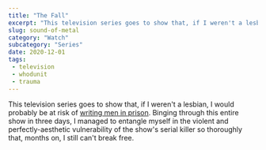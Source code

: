 ```yaml
--- 
title: "The Fall"
excerpt: "This television series goes to show that, if I weren't a lesbian, I would probably be at risk of writing men in prison."
slug: sound-of-metal
category: "Watch"
subcategory: "Series"
date: 2020-12-01
tags:
 - television
 - whodunit
 - trauma
---   
```

This television series goes to show that, if I weren't a lesbian, I would probably be at risk of [writing men in prison](https://en.wikipedia.org/wiki/Hybristophilia). Binging through this entire show in three days, I managed to entangle myself in the violent and perfectly-aesthetic vulnerability of the show's serial killer so thoroughly that, months on, I still can't break free.